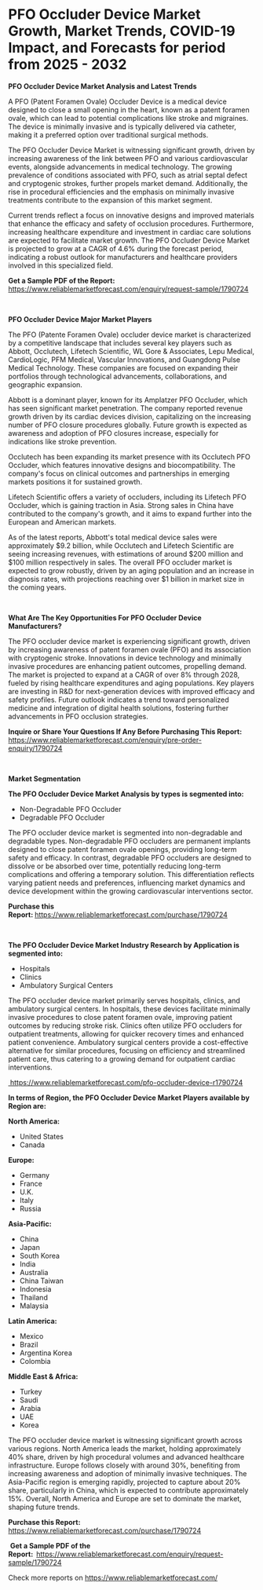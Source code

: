 <p><h1>PFO Occluder Device Market Growth, Market Trends, COVID-19 Impact, and Forecasts for period from 2025 - 2032</h1></p><p><strong>PFO Occluder Device Market Analysis and Latest Trends</strong></p>
<p><p>A PFO (Patent Foramen Ovale) Occluder Device is a medical device designed to close a small opening in the heart, known as a patent foramen ovale, which can lead to potential complications like stroke and migraines. The device is minimally invasive and is typically delivered via catheter, making it a preferred option over traditional surgical methods.</p><p>The PFO Occluder Device Market is witnessing significant growth, driven by increasing awareness of the link between PFO and various cardiovascular events, alongside advancements in medical technology. The growing prevalence of conditions associated with PFO, such as atrial septal defect and cryptogenic strokes, further propels market demand. Additionally, the rise in procedural efficiencies and the emphasis on minimally invasive treatments contribute to the expansion of this market segment.</p><p>Current trends reflect a focus on innovative designs and improved materials that enhance the efficacy and safety of occlusion procedures. Furthermore, increasing healthcare expenditure and investment in cardiac care solutions are expected to facilitate market growth. The PFO Occluder Device Market is projected to grow at a CAGR of 4.6% during the forecast period, indicating a robust outlook for manufacturers and healthcare providers involved in this specialized field.</p></p>
<p><strong>Get a Sample PDF of the Report:&nbsp;</strong> <a href="https://www.reliablemarketforecast.com/enquiry/request-sample/1790724?utm_campaign=3058&utm_medium=2&utm_source=Github&utm_content=ia&utm_term=03032025&utm_id=pfo-occluder-device">https://www.reliablemarketforecast.com/enquiry/request-sample/1790724</a></p>
<p>&nbsp;</p>
<p><strong>PFO Occluder Device Major Market Players</strong></p>
<p><p>The PFO (Patente Foramen Ovale) occluder device market is characterized by a competitive landscape that includes several key players such as Abbott, Occlutech, Lifetech Scientific, WL Gore & Associates, Lepu Medical, CardioLogic, PFM Medical, Vascular Innovations, and Guangdong Pulse Medical Technology. These companies are focused on expanding their portfolios through technological advancements, collaborations, and geographic expansion.</p><p>Abbott is a dominant player, known for its Amplatzer PFO Occluder, which has seen significant market penetration. The company reported revenue growth driven by its cardiac devices division, capitalizing on the increasing number of PFO closure procedures globally. Future growth is expected as awareness and adoption of PFO closures increase, especially for indications like stroke prevention.</p><p>Occlutech has been expanding its market presence with its Occlutech PFO Occluder, which features innovative designs and biocompatibility. The company's focus on clinical outcomes and partnerships in emerging markets positions it for sustained growth.</p><p>Lifetech Scientific offers a variety of occluders, including its Lifetech PFO Occluder, which is gaining traction in Asia. Strong sales in China have contributed to the company's growth, and it aims to expand further into the European and American markets.</p><p>As of the latest reports, Abbott's total medical device sales were approximately $9.2 billion, while Occlutech and Lifetech Scientific are seeing increasing revenues, with estimations of around $200 million and $100 million respectively in sales. The overall PFO occluder market is expected to grow robustly, driven by an aging population and an increase in diagnosis rates, with projections reaching over $1 billion in market size in the coming years.</p></p>
<p>&nbsp;</p>
<p><strong>What Are The Key Opportunities For PFO Occluder Device Manufacturers?</strong></p>
<p><p>The PFO occluder device market is experiencing significant growth, driven by increasing awareness of patent foramen ovale (PFO) and its association with cryptogenic stroke. Innovations in device technology and minimally invasive procedures are enhancing patient outcomes, propelling demand. The market is projected to expand at a CAGR of over 8% through 2028, fueled by rising healthcare expenditures and aging populations. Key players are investing in R&D for next-generation devices with improved efficacy and safety profiles. Future outlook indicates a trend toward personalized medicine and integration of digital health solutions, fostering further advancements in PFO occlusion strategies.</p></p>
<p><strong>Inquire or Share Your Questions If Any Before Purchasing This Report:</strong> <a href="https://www.reliablemarketforecast.com/enquiry/pre-order-enquiry/1790724?utm_campaign=3058&utm_medium=2&utm_source=Github&utm_content=ia&utm_term=03032025&utm_id=pfo-occluder-device">https://www.reliablemarketforecast.com/enquiry/pre-order-enquiry/1790724</a></p>
<p>&nbsp;</p>
<p><strong>Market Segmentation</strong></p>
<p><strong>The PFO Occluder Device Market Analysis by types is segmented into:</strong></p>
<p><ul><li>Non-Degradable PFO Occluder</li><li>Degradable PFO Occluder</li></ul></p>
<p><p>The PFO occluder device market is segmented into non-degradable and degradable types. Non-degradable PFO occluders are permanent implants designed to close patent foramen ovale openings, providing long-term safety and efficacy. In contrast, degradable PFO occluders are designed to dissolve or be absorbed over time, potentially reducing long-term complications and offering a temporary solution. This differentiation reflects varying patient needs and preferences, influencing market dynamics and device development within the growing cardiovascular interventions sector.</p></p>
<p><strong>Purchase this Report:&nbsp;</strong><a href="https://www.reliablemarketforecast.com/purchase/1790724?utm_campaign=3058&utm_medium=2&utm_source=Github&utm_content=ia&utm_term=03032025&utm_id=pfo-occluder-device">https://www.reliablemarketforecast.com/purchase/1790724</a></p>
<p>&nbsp;</p>
<p><strong>The PFO Occluder Device Market Industry Research by Application is segmented into:</strong></p>
<p><ul><li>Hospitals</li><li>Clinics</li><li>Ambulatory Surgical Centers</li></ul></p>
<p><p>The PFO occluder device market primarily serves hospitals, clinics, and ambulatory surgical centers. In hospitals, these devices facilitate minimally invasive procedures to close patent foramen ovale, improving patient outcomes by reducing stroke risk. Clinics often utilize PFO occluders for outpatient treatments, allowing for quicker recovery times and enhanced patient convenience. Ambulatory surgical centers provide a cost-effective alternative for similar procedures, focusing on efficiency and streamlined patient care, thus catering to a growing demand for outpatient cardiac interventions.</p></p>
<p><a href="https://www.reliablemarketforecast.com/pfo-occluder-device-r1790724?utm_campaign=3058&utm_medium=2&utm_source=Github&utm_content=ia&utm_term=03032025&utm_id=pfo-occluder-device">&nbsp;https://www.reliablemarketforecast.com/pfo-occluder-device-r1790724</a></p>
<p><strong>In terms of Region, the PFO Occluder Device Market Players available by Region are:</strong></p>
<p>
    <p> <strong> North America: </strong>
        <ul>
            <li>United States</li>
            <li>Canada</li>
        </ul>
        </p> 
    <p> <strong> Europe: </strong>
        <ul>
            <li>Germany</li>
            <li>France</li>
            <li>U.K.</li>
            <li>Italy</li>
            <li>Russia</li>
        </ul>
        </p> 
    <p> <strong> Asia-Pacific: </strong>
        <ul>
            <li>China</li>
            <li>Japan</li>
            <li>South Korea</li>
            <li>India</li>
            <li>Australia</li>
            <li>China Taiwan</li>
            <li>Indonesia</li>
            <li>Thailand</li>
            <li>Malaysia</li>
        </ul>
        </p> 
    <p> <strong> Latin America: </strong>
        <ul>
            <li>Mexico</li>
            <li>Brazil</li>
            <li>Argentina Korea</li>
            <li>Colombia</li>
        </ul>
        </p> 
    <p> <strong> Middle East & Africa: </strong>
        <ul>
            <li>Turkey</li>
            <li>Saudi</li>
            <li>Arabia</li>
            <li>UAE</li>
            <li>Korea</li>
        </ul>
    </p>
    </p>
<p><p>The PFO occluder device market is witnessing significant growth across various regions. North America leads the market, holding approximately 40% share, driven by high procedural volumes and advanced healthcare infrastructure. Europe follows closely with around 30%, benefiting from increasing awareness and adoption of minimally invasive techniques. The Asia-Pacific region is emerging rapidly, projected to capture about 20% share, particularly in China, which is expected to contribute approximately 15%. Overall, North America and Europe are set to dominate the market, shaping future trends.</p></p>
<p><strong>Purchase this Report: </strong><a href="https://www.reliablemarketforecast.com/purchase/1790724?utm_campaign=3058&utm_medium=2&utm_source=Github&utm_content=ia&utm_term=03032025&utm_id=pfo-occluder-device">https://www.reliablemarketforecast.com/purchase/1790724</a></p>
<p>&nbsp;<strong>Get a Sample PDF of the Report:&nbsp;&nbsp;</strong><a href="https://www.reliablemarketforecast.com/enquiry/request-sample/1790724?utm_campaign=3058&utm_medium=2&utm_source=Github&utm_content=ia&utm_term=03032025&utm_id=pfo-occluder-device">https://www.reliablemarketforecast.com/enquiry/request-sample/1790724</a></p>
<p><strong></strong></p>
<p>Check more reports on <a href="https://www.reliablemarketforecast.com/?utm_campaign=3058&utm_medium=2&utm_source=Github&utm_content=ia&utm_term=03032025&utm_id=pfo-occluder-device">https://www.reliablemarketforecast.com/</a></p>